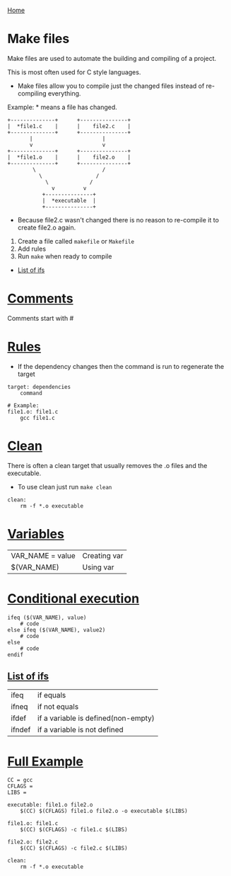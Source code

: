 [Home](../README.md)

# Make files
Make files are used to automate the building and compiling of a project.

This is most often used for C style languages.

- Make files allow you to compile just the changed files instead of re-compiling everything.

Example: * means a file has changed.

```
+--------------+      +---------------+
|  *file1.c    |      |    file2.c    |
+--------------+      +---------------+
       |                      |
       v                      v
+--------------+      +---------------+
|  *file1.o    |      |    file2.o    |
+--------------+      +---------------+
        \                     /
          \                 /
            \             /
              v         v
           +---------------+
           |  *executable  |
           +---------------+
```
- Because file2.c wasn't changed there is no reason to re-compile it to create file2.o again.

1. Create a file called `makefile` or `Makefile`
1. Add rules
1. Run `make` when ready to compile

<!-- TOC -->

- [List of ifs](#list-of-ifs)

<!-- /TOC -->

# [Comments](#make-files)
Comments start with #

# [Rules](#make-files)
- If the dependency changes then the command is run to regenerate the target

```
target: dependencies
    command

# Example:
file1.o: file1.c
    gcc file1.c
```

# [Clean](#make-files)
There is often a clean target that usually removes the .o files and the executable.
- To use clean just run `make clean`

```
clean:
    rm -f *.o executable
```

# [Variables](#make-files)

|                  |              |
|------------------|--------------|
| VAR_NAME = value | Creating var |
| $(VAR_NAME)      | Using var    |

# [Conditional execution](#make-files)

```
ifeq ($(VAR_NAME), value)
    # code
else ifeq ($(VAR_NAME), value2)
    # code
else
    # code
endif
```

## [List of ifs](#make-files)

|        |                                     |
|--------|-------------------------------------|
| ifeq   | if equals                           |
| ifneq  | if not equals                       |
| ifdef  | if a variable is defined(non-empty) |
| ifndef | if a variable is not defined        |

# [Full Example](#make-files)

```
CC = gcc
CFLAGS =
LIBS =

executable: file1.o file2.o
    $(CC) $(CFLAGS) file1.o file2.o -o executable $(LIBS)

file1.o: file1.c
    $(CC) $(CFLAGS) -c file1.c $(LIBS)

file2.o: file2.c
    $(CC) $(CFLAGS) -c file2.c $(LIBS)

clean:
    rm -f *.o executable

```
